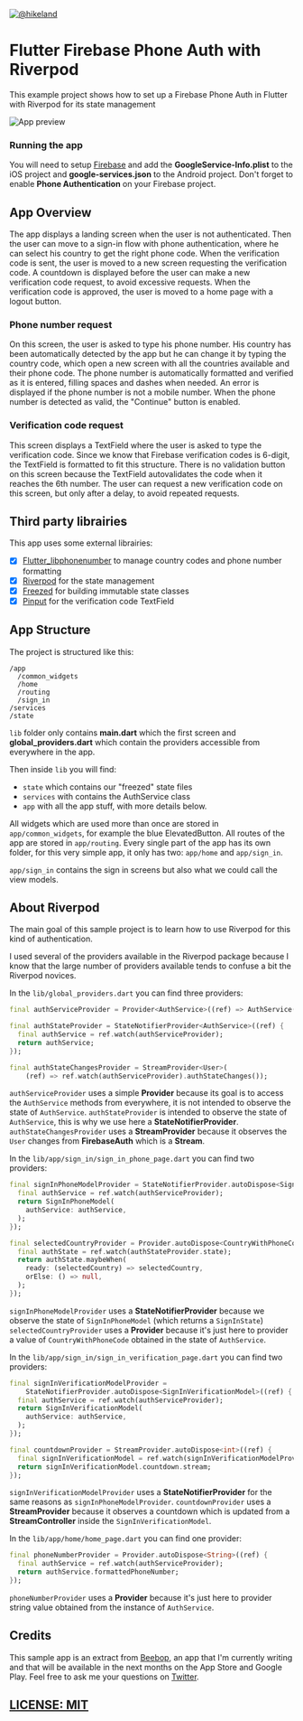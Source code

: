 [![@hikeland](https://img.shields.io/twitter/follow/hikeland?label=Hikeland&style=social)](https://twitter.com/hikeland)

# Flutter Firebase Phone Auth with Riverpod

This example project shows how to set up a Firebase Phone Auth in Flutter with Riverpod for its state management

![App preview](media/app-screenshots.png)

### Running the app

You will need to setup [Firebase](https://console.firebase.com) and add the **GoogleService-Info.plist** to the iOS project and **google-services.json** to the Android project.
Don't forget to enable **Phone Authentication** on your Firebase project.

## App Overview

The app displays a landing screen when the user is not authenticated.
Then the user can move to a sign-in flow with phone authentication, where he can select his country to get the right phone code.
When the verification code is sent, the user is moved to a new screen requesting the verification code. 
A countdown is displayed before the user can make a new verification code request, to avoid excessive requests.
When the verification code is approved, the user is moved to a home page with a logout button.

### Phone number request 

On this screen, the user is asked to type his phone number. His country has been automatically detected by the app but he can change it by typing the country code, which open a new screen with all the countries available and their phone code.
The phone number is automatically formatted and verified as it is entered, filling spaces and dashes when needed. An error is displayed if the phone number is not a mobile number.
When the phone number is detected as valid, the "Continue" button is enabled.

### Verification code request

This screen displays a TextField where the user is asked to type the verification code. Since we know that Firebase verification codes is 6-digit, the TextField is formatted to fit this structure.
There is no validation button on this screen because the TextField autovalidates the code when it reaches the 6th number.
The user can request a new verification code on this screen, but only after a delay, to avoid repeated requests. 

## Third party librairies

This app uses some external librairies:

- [x] [Flutter_libphonenumber](https://pub.dev/packages/flutter_libphonenumber) to manage country codes and phone number formatting
- [x] [Riverpod](https://pub.dev/packages/riverpod) for the state management
- [x] [Freezed](https://pub.dev/packages/freezed) for building immutable state classes
- [x] [Pinput](https://pub.dev/packages/pinput) for the verification code TextField

## App Structure

The project is structured like this:

```
/app
  /common_widgets
  /home
  /routing
  /sign_in
/services
/state
```

`lib` folder only contains **main.dart** which the first screen and **global_providers.dart** which contain the providers accessible from everywhere in the app.

Then inside `lib` you will find:
- `state` which contains our "freezed" state files
- `services` with contains the AuthService class
- `app` with all the app stuff, with more details below.

All widgets which are used more than once are stored in `app/common_widgets`, for example the blue ElevatedButton.
All routes of the app are stored in `app/routing`.
Every single part of the app has its own folder, for this very simple app, it only has two: `app/home` and `app/sign_in`.

`app/sign_in` contains the sign in screens but also what we could call the view models.

## About Riverpod

The main goal of this sample project is to learn how to use Riverpod for this kind of authentication.

I used several of the providers available in the Riverpod package because I know that the large number of providers available tends to confuse a bit the Riverpod novices.

In the `lib/global_providers.dart` you can find three providers:

```dart
final authServiceProvider = Provider<AuthService>((ref) => AuthService());

final authStateProvider = StateNotifierProvider<AuthService>((ref) {
  final authService = ref.watch(authServiceProvider);
  return authService;
});

final authStateChangesProvider = StreamProvider<User>(
    (ref) => ref.watch(authServiceProvider).authStateChanges());
```

`authServiceProvider` uses a simple **Provider** because its goal is to access the `AuthService` methods from everywhere, it is not intended to observe the state of `AuthService`.
`authStateProvider` is intended to observe the state of `AuthService`, this is why we use here a **StateNotifierProvider**.
`authStateChangesProvider` uses a **StreamProvider** because it observes the `User` changes from **FirebaseAuth** which is a **Stream**.

In the `lib/app/sign_in/sign_in_phone_page.dart` you can find two providers:

```dart
final signInPhoneModelProvider = StateNotifierProvider.autoDispose<SignInPhoneModel>((ref) {
  final authService = ref.watch(authServiceProvider);
  return SignInPhoneModel(
    authService: authService,
  );
});

final selectedCountryProvider = Provider.autoDispose<CountryWithPhoneCode>((ref) {
  final authState = ref.watch(authStateProvider.state);
  return authState.maybeWhen(
    ready: (selectedCountry) => selectedCountry,
    orElse: () => null,
  );
});
```

`signInPhoneModelProvider` uses a **StateNotifierProvider** because we observe the state of `SignInPhoneModel` (which returns a `SignInState`)
`selectedCountryProvider` uses a **Provider** because it's just here to provider a value of `CountryWithPhoneCode` obtained in the state of `AuthService`.

In the `lib/app/sign_in/sign_in_verification_page.dart` you can find two providers:

```dart
final signInVerificationModelProvider =
    StateNotifierProvider.autoDispose<SignInVerificationModel>((ref) {
  final authService = ref.watch(authServiceProvider);
  return SignInVerificationModel(
    authService: authService,
  );
});

final countdownProvider = StreamProvider.autoDispose<int>((ref) {
  final signInVerificationModel = ref.watch(signInVerificationModelProvider);
  return signInVerificationModel.countdown.stream;
});
```

`signInVerificationModelProvider` uses a **StateNotifierProvider** for the same reasons as `signInPhoneModelProvider`.
`countdownProvider` uses a **StreamProvider** because it observes a countdown which is updated from a **StreamController** inside the `SignInVerificationModel`.

In the `lib/app/home/home_page.dart` you can find one provider:

```dart
final phoneNumberProvider = Provider.autoDispose<String>((ref) {
  final authService = ref.watch(authServiceProvider);
  return authService.formattedPhoneNumber;
});
```

`phoneNumberProvider` uses a **Provider** because it's just here to provider string value obtained from the instance of `AuthService`.

## Credits

This sample app is an extract from [Beebop](https://beebop.school/), an app that I'm currently writing and that will be available in the next months on the App Store and Google Play.
Feel free to ask me your questions on [Twitter](https://twitter.com/hikeland).

## [LICENSE: MIT](LICENSE.md)